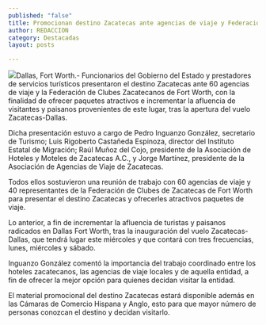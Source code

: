 ```yaml
---
published: "false"
title: Promocionan destino Zacatecas ante agencias de viaje y Federación de Clubes de Fort Worth
author: REDACCION
category: Destacadas
layout: posts

---
```


![](http://i.imgur.com/J6jlkHom.jpg)Dallas, Fort Worth.- Funcionarios del Gobierno del Estado y prestadores de servicios turísticos presentaron el destino Zacatecas ante 60 agencias de viaje y la Federación de Clubes Zacatecanos de Fort Worth, con la finalidad de ofrecer paquetes atractivos e incrementar la afluencia de visitantes y paisanos provenientes de este lugar, tras la apertura del vuelo Zacatecas-Dallas.
 
Dicha presentación estuvo a cargo de Pedro Inguanzo González, secretario de Turismo; Luis Rigoberto Castañeda Espinoza, director del Instituto Estatal de Migración; Raúl Muñoz del Cojo, presidente de la Asociación de Hoteles y Moteles de Zacatecas A.C., y  Jorge Martínez, presidente de la Asociación de Agencias de Viaje de Zacatecas.

Todos ellos sostuvieron una reunión de trabajo con 60 agencias de viaje y 40 representantes de la Federación de Clubes de Zacatecas de Fort Worth para presentar el destino Zacatecas y ofrecerles atractivos paquetes de viaje.

Lo anterior, a fin de incrementar la afluencia de turistas y paisanos radicados en Dallas Fort Worth, tras la inauguración del vuelo Zacatecas-Dallas, que tendrá lugar este miércoles y que contará con tres frecuencias, lunes, miércoles y sábado.

Inguanzo González comentó la importancia del trabajo coordinado entre los hoteles zacatecanos, las agencias de viaje locales y de aquella entidad, a fin de ofrecer la mejor opción para quienes decidan visitar la entidad.

El material promocional del destino Zacatecas estará disponible además en las Cámaras de Comercio Hispana y Anglo, esto para que mayor número de personas conozcan el destino y decidan visitarlo.


